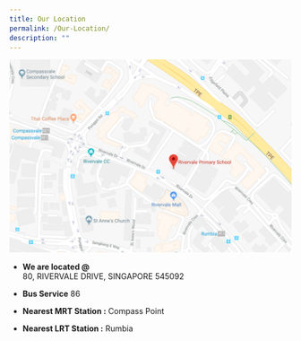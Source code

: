 ```yaml
---
title: Our Location
permalink: /Our-Location/
description: ""
---
```

![](/images/School/Location.png)

*   **We are located @**  
    80, RIVERVALE DRIVE, SINGAPORE 545092
*   **Bus Service** 86  
    
*   **Nearest MRT Station :** Compass Point  
    
*   **Nearest LRT Station :** Rumbia